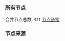 ### 所有节点
合并节点总数: `921`
[节点链接](https://raw.githubusercontent.com/rzhy1/11/master/sub/sub_merge_base64.txt)

### 节点来源